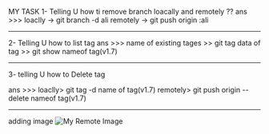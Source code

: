 MY TASK
1- Telling U how ti remove branch loacally and remotely ??
ans >>>
loaclly -> git branch -d ali
remotely -> git push origin :ali

---

2- Telling U how to list tag
ans >>>
name of existing tages >> git tag
data of tag >> git show nameof tag(v1.7)

---

3- telling U how to Delete tag

ans >>>
loaclly> git tag -d name of tag(v1.7)
remotely> git push origin --delete nameof tag(v1.7)

---

adding image
![My Remote Image](https://media.istockphoto.com/vectors/flag-thank-you-old-school-flag-banner-with-text-vector-id1183769974?k=20&m=1183769974&s=612x612&w=0&h=i7XQ7AGzPy8W1-BVDRhIYBogaiAwz8bsKBVn9cYNhj8=)
